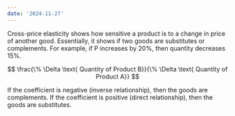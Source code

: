 ```yaml
---
date: '2024-11-27'
---
```


Cross-price elasticity shows how sensitive a product is to a change in price of another good. Essentially, it shows if two goods are substitutes or complements. For example, if P increases by 20%, then quantity decreases 15%.

$$
\frac{\% \Delta \text{ Quantity of Product B}}{\% \Delta \text{ Quantity of Product A}}
$$

If the coefficient is negative (inverse relationship), then the goods are complements. If the coefficient is positive (direct relationship), then the goods are substitutes.